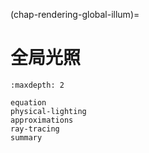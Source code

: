 (chap-rendering-global-illum)=
# 全局光照

```{toctree}
:maxdepth: 2

equation
physical-lighting
approximations
ray-tracing
summary
```